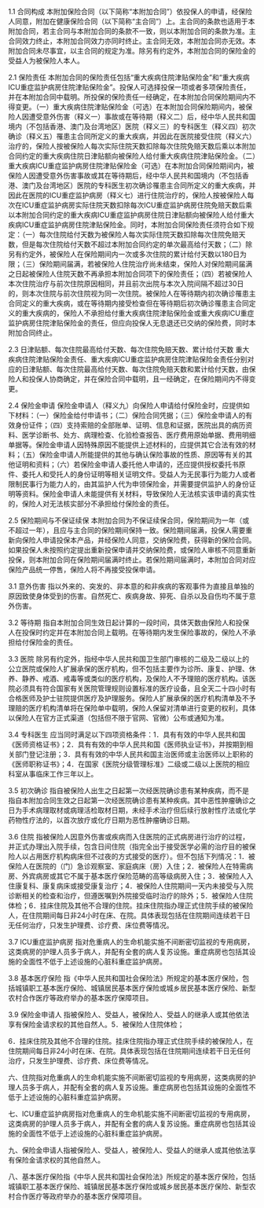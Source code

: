 1.1 合同构成 本附加保险合同（以下简称“本附加合同”）依投保人的申请，经保险人同意，附加在健康保险合同（以下简称“主合同”）上。主合同的条款也适用于本附加合同，若主合同与本附加合同的条款不一致，则以本附加合同的条款为准。主合同效力终止，本附加合同效力亦同时终止。主合同无效，本附加合同亦无效。本附加合同未尽事宜，以主合同的规定为准。除另有约定外，本附加合同的保险金的受益人为被保险人本人。

2.1 保险责任 本附加合同的保险责任包括“重大疾病住院津贴保险金”和“重大疾病ICU重症监护病房住院津贴保险金”。投保人可选择投保一项或者多项保险责任，并在本附加合同中载明。所投保的保险责任一经确定，在本附加合同保险期间内不得变更。（一）重大疾病住院津贴保险金（可选）在本附加合同保险期间内，被保险人因遭受意外伤害（释义一）事故或在等待期（释义二）后，经中华人民共和国境内（不包括香港、澳门及台湾地区）医院（释义三）的专科医生（释义四）初次确诊（释义五）罹患主合同所定义的重大疾病，并因此在医院接受住院（释义六）治疗的，保险人按被保险人每次实际住院天数扣除每次住院免赔天数后乘以本附加合同约定的重大疾病住院日津贴额向被保险人给付重大疾病住院津贴保险金。（二）重大疾病ICU重症监护病房住院津贴保险金（可选）在本附加合同保险期间内，被保险人因遭受意外伤害事故或其在等待期后，经中华人民共和国境内（不包括香港、澳门及台湾地区）医院的专科医生初次确诊罹患主合同所定义的重大疾病，并因此在医院的ICU重症监护病房（释义七）进行住院治疗的，保险人按被保险人每次在ICU重症监护病房实际住院天数扣除每次ICU重症监护病房住院免赔天数后乘以本附加合同约定的重大疾病ICU重症监护病房住院日津贴额向被保险人给付重大疾病ICU重症监护病房住院津贴保险金。同时，本附加合同保险责任须符合如下规定：（一）每次住院给付天数为被保险人每次实际住院天数扣除每次住院免赔天数，但是每次住院给付天数不超过本附加合同约定的单次最高给付天数；（二）除另有约定外，被保险人在保险期间内一次或多次住院的累计给付天数以180日为限；（三）保险期间届满，若被保险人住院治疗尚未结束，保险人对保险期间届满之日起被保险人住院天数不再承担本附加合同项下的保险责任；（四）若被保险人本次住院治疗与前次住院原因相同，并且前次出院与本次入院间隔不超过30日的，则本次住院与前次住院视为同一次住院。被保险人在等待期内初次确诊罹患主合同定义的重大疾病，或在等待期内接受检查但在等待期后初次确诊罹患主合同定义的重大疾病的，保险人不承担给付重大疾病住院津贴保险金或重大疾病ICU重症监护病房住院津贴保险金的责任，但应向投保人无息退还已交纳的保险费，同时本附加合同终止。

2.3 日津贴额、每次住院最高给付天数、每次住院免赔天数、累计给付天数 重大疾病住院津贴保险金责任、重大疾病ICU重症监护病房住院津贴保险金责任分别对应的日津贴额、每次住院最高给付天数、每次住院免赔天数和累计给付天数，由保险人和投保人协商确定，并在保险合同中载明，且一经确定，在保险期间内不得变更。

2.4 保险金申请 保险金申请人（释义九）向保险人申请给付保险金时，应提供如下材料：（一）保险金给付申请书；（二）保险合同凭据；（三）保险金申请人的有效身份证件；（四）支持索赔的全部账单、证明、信息和证据，医院出具的病历资料、医学诊断书、处方、病理检查、化验检查报告、医疗费用原始单据、费用明细单据等。保险金申请人因特殊原因不能提供上述材料的，应提供其它合法有效的材料；（五）保险金申请人所能提供的其他与确认保险事故的性质、原因等有关的其他证明和资料；（六）若保险金申请人委托他人申请的，还应提供授权委托书原件、委托人和受托人的身份证明等相关证明文件。受益人为无民事行为能力人或者限制民事行为能力人的，由其监护人代为申领保险金，并需要提供监护人的身份证明等资料。保险金申请人未能提供有关材料，导致保险人无法核实该申请的真实性的，保险人对无法核实部分不承担给付保险金的责任。

2.5 保险期间与不保证续保 本附加合同为不保证续保合同，保险期间为一年（或不超过一年），且应与主合同的保险期间保持一致。保险期间届满，投保人需要重新向保险人申请投保本产品，并经保险人同意，交纳保险费，获得新的保险合同。如果投保人未按照约定提出重新投保申请并交纳保险费，或保险人审核不同意重新投保，则本附加合同在保险期间届满时终止。若保险期间届满时，本附加合同对应保险产品统一停售，保险人将不再接受投保申请。

3.1 意外伤害 指以外来的、突发的、非本意的和非疾病的客观事件为直接且单独的原因致使身体受到的伤害。自然死亡、疾病身故、猝死、自杀以及自伤均不属于意外伤害。

3.2 等待期 指自本附加合同生效日起计算的一段时间，具体天数由保险人和投保人在投保时约定并在本附加合同上载明。在等待期内发生保险事故的，保险人不承担给付保险金的责任。

3.3 医院 除另有约定外，指经中华人民共和国卫生部门审核的二级及二级以上的公立医院或保险人扩展承保的医疗机构，但不包括主要作为诊所、康复、护理、休养、静养、戒酒、戒毒等或类似的医疗机构，及保险人不予理赔的医疗机构。该医院必须具有符合国家有关医院管理规则设置标准的医疗设备，且全天二十四小时有合格医师及护士驻院提供医疗及护理服务。保险人扩展承保的医疗机构清单及不予理赔的医疗机构清单将在保险单中载明，保险人保留对清单进行变更的权利，具体以保险人在官方正式渠道（包括但不限于官网、官微）公布或通知为准。

3.4 专科医生 应当同时满足以下四项资格条件：1．具有有效的中华人民共和国《医师资格证书》；2．具有有效的中华人民共和国《医师执业证书》，并按期到相关部门登记注册；3．具有有效的中华人民共和国主治医师或主治医师以上职称的《医师职称证书》；4．在国家《医院分级管理标准》二级或二级以上医院的相应科室从事临床工作三年以上。

3.5 初次确诊 指自被保险人出生之日起第一次经医院确诊患有某种疾病，而不是指自本附加合同生效之日起第一次经医院确诊患有某种疾病。其中恶性肿瘤确诊之日为手术病理取材或病理活检取材日期，未经手术治疗但后续行放射性疗法或化学药物性疗法的，以首次放疗或化疗日期为恶性肿瘤确诊日期。

3.6 住院 指被保险人因意外伤害或疾病而入住医院的正式病房进行治疗的过程，并正式办理出入院手续，包含日间住院（指完全出于接受医学必需的治疗目的被保险人以占用医疗机构病床但不过夜的方式接受的医疗）。但不包括下列情况：1．被保险人在医院的（门）急诊观察室、家庭病床（房）入住；2．被保险人在特需病房、外宾病房或其它不属于基本医疗保险范畴的高等级病房入住；3．被保险人入住康复科、康复病床或接受康复治疗；4．被保险人住院期间一天内未接受与入院诊断相关的检查和治疗，但遵医嘱到外院接受临时治疗的除外；5．被保险人住院体检；6．挂床住院及其他不合理的住院。挂床住院指办理正式住院手续的被保险人，在住院期间每日非24小时在床、在院。具体表现包括在住院期间连续若干日无任何治疗，只发生护理费、诊疗费、床位费等情况。

3.7 ICU重症监护病房 指对危重病人的生命机能实施不间断密切监视的专用病房，这类病房的护理人员多于病人，并配有全套的病人复苏设施。重症病房也包括其设施的全面性不低于上述设施的心脏科重症监护病房。

3.8 基本医疗保险 指《中华人民共和国社会保险法》所规定的基本医疗保险，包括城镇职工基本医疗保险、城镇居民基本医疗保险或城乡居民基本医疗保险、新型农村合作医疗等政府举办的基本医疗保障项目。

3.9 保险金申请人 指被保险人、受益人，被保险人、受益人的继承人或其他依法享有保险金请求权的其他自然人。5．被保险人住院体检；

6．挂床住院及其他不合理的住院。挂床住院指办理正式住院手续的被保险人，在住院期间每日非24小时在床、在院。具体表现包括在住院期间连续若干日无任何治疗，只发生护理费、诊疗费、床位费等情况。

六、住院指对危重病人的生命机能实施不间断密切监视的专用病房，这类病房的护理人员多于病人，并配有全套的病人复苏设施。重症病房也包括其设施的全面性不低于上述设施的心脏科重症监护病房。

七、ICU重症监护病房指对危重病人的生命机能实施不间断密切监视的专用病房，这类病房的护理人员多于病人，并配有全套的病人复苏设施。重症病房也包括其设施的全面性不低于上述设施的心脏科重症监护病房。

九、保险金申请人指被保险人、受益人，被保险人、受益人的继承人或其他依法享有保险金请求权的其他自然人。

八、基本医疗保险指《中华人民共和国社会保险法》所规定的基本医疗保险，包括城镇职工基本医疗保险、城镇居民基本医疗保险或城乡居民基本医疗保险、新型农村合作医疗等政府举办的基本医疗保障项目。
